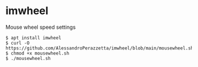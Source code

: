# imwheel
Mouse wheel speed settings

```
$ apt install imwheel
$ curl -O https://github.com/AlessandroPerazzetta/imwheel/blob/main/mousewheel.sh
$ chmod +x mousewheel.sh
$ ./mousewheel.sh
```
